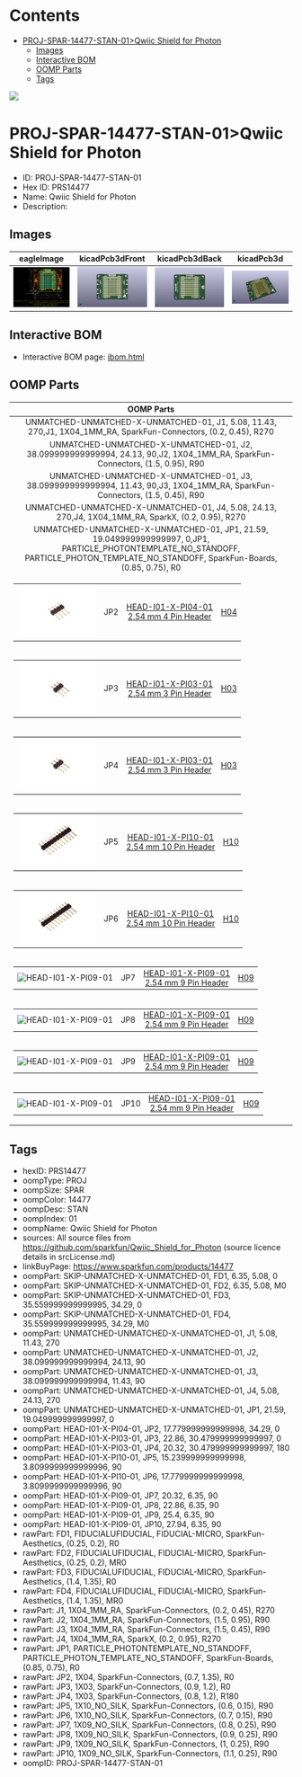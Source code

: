 



Contents
========

* [PROJ-SPAR-14477-STAN-01>Qwiic Shield for Photon](#proj-spar-14477-stan-01qwiic-shield-for-photon)
	* [Images](#images)
	* [Interactive BOM](#interactive-bom)
	* [OOMP Parts](#oomp-parts)
	* [Tags](#tags)
  
![][im]
# PROJ-SPAR-14477-STAN-01>Qwiic Shield for Photon

- ID: PROJ-SPAR-14477-STAN-01
- Hex ID: PRS14477
- Name: Qwiic Shield for Photon
- Description: 

## Images
  
  

|eagleImage|kicadPcb3dFront|kicadPcb3dBack|kicadPcb3d|
| :---: | :---: | :---: | :---: |
|[![eagleImage](eagleImage_140.png)](eagleImage_600.png)|[![kicadPcb3dFront](kicadPcb3dFront_140.png)](kicadPcb3dFront_600.png)|[![kicadPcb3dBack](kicadPcb3dBack_140.png)](kicadPcb3dBack_600.png)|[![kicadPcb3d](kicadPcb3d_140.png)](kicadPcb3d_600.png)|

## Interactive BOM

- Interactive BOM page: [ibom.html](kicad/bom/ibom.html)

## OOMP Parts
  

|OOMP Parts|
| :---: |
|UNMATCHED-UNMATCHED-X-UNMATCHED-01, J1, 5.08, 11.43, 270,J1, 1X04_1MM_RA, SparkFun-Connectors, (0.2, 0.45), R270|
|UNMATCHED-UNMATCHED-X-UNMATCHED-01, J2, 38.099999999999994, 24.13, 90,J2, 1X04_1MM_RA, SparkFun-Connectors, (1.5, 0.95), R90|
|UNMATCHED-UNMATCHED-X-UNMATCHED-01, J3, 38.099999999999994, 11.43, 90,J3, 1X04_1MM_RA, SparkFun-Connectors, (1.5, 0.45), R90|
|UNMATCHED-UNMATCHED-X-UNMATCHED-01, J4, 5.08, 24.13, 270,J4, 1X04_1MM_RA, SparkX, (0.2, 0.95), R270|
|UNMATCHED-UNMATCHED-X-UNMATCHED-01, JP1, 21.59, 19.049999999999997, 0,JP1, PARTICLE_PHOTONTEMPLATE_NO_STANDOFF, PARTICLE_PHOTON_TEMPLATE_NO_STANDOFF, SparkFun-Boards, (0.85, 0.75), R0|
|<table><tr><td>![HEAD-I01-X-PI04-01](https://raw.githubusercontent.com/oomlout/oomlout_OOMP_parts/main/HEAD-I01-X-PI04-01/image_140.jpg)</td><td> JP2</td><td>[HEAD-I01-X-PI04-01<br>2.54 mm 4 Pin Header](https://github.com/oomlout/oomlout_OOMP_parts/tree/main/HEAD-I01-X-PI04-01/)</td><td>[H04](https://github.com/oomlout/oomlout_OOMP_parts/tree/main/HEAD-I01-X-PI04-01/)</td></tr></table>|
|<table><tr><td>![HEAD-I01-X-PI03-01](https://raw.githubusercontent.com/oomlout/oomlout_OOMP_parts/main/HEAD-I01-X-PI03-01/image_140.jpg)</td><td> JP3</td><td>[HEAD-I01-X-PI03-01<br>2.54 mm 3 Pin Header](https://github.com/oomlout/oomlout_OOMP_parts/tree/main/HEAD-I01-X-PI03-01/)</td><td>[H03](https://github.com/oomlout/oomlout_OOMP_parts/tree/main/HEAD-I01-X-PI03-01/)</td></tr></table>|
|<table><tr><td>![HEAD-I01-X-PI03-01](https://raw.githubusercontent.com/oomlout/oomlout_OOMP_parts/main/HEAD-I01-X-PI03-01/image_140.jpg)</td><td> JP4</td><td>[HEAD-I01-X-PI03-01<br>2.54 mm 3 Pin Header](https://github.com/oomlout/oomlout_OOMP_parts/tree/main/HEAD-I01-X-PI03-01/)</td><td>[H03](https://github.com/oomlout/oomlout_OOMP_parts/tree/main/HEAD-I01-X-PI03-01/)</td></tr></table>|
|<table><tr><td>![HEAD-I01-X-PI10-01](https://raw.githubusercontent.com/oomlout/oomlout_OOMP_parts/main/HEAD-I01-X-PI10-01/image_140.jpg)</td><td> JP5</td><td>[HEAD-I01-X-PI10-01<br>2.54 mm 10 Pin Header](https://github.com/oomlout/oomlout_OOMP_parts/tree/main/HEAD-I01-X-PI10-01/)</td><td>[H10](https://github.com/oomlout/oomlout_OOMP_parts/tree/main/HEAD-I01-X-PI10-01/)</td></tr></table>|
|<table><tr><td>![HEAD-I01-X-PI10-01](https://raw.githubusercontent.com/oomlout/oomlout_OOMP_parts/main/HEAD-I01-X-PI10-01/image_140.jpg)</td><td> JP6</td><td>[HEAD-I01-X-PI10-01<br>2.54 mm 10 Pin Header](https://github.com/oomlout/oomlout_OOMP_parts/tree/main/HEAD-I01-X-PI10-01/)</td><td>[H10](https://github.com/oomlout/oomlout_OOMP_parts/tree/main/HEAD-I01-X-PI10-01/)</td></tr></table>|
|<table><tr><td>![HEAD-I01-X-PI09-01](https://raw.githubusercontent.com/oomlout/oomlout_OOMP_parts/main/HEAD-I01-X-PI09-01/image_140.jpg)</td><td> JP7</td><td>[HEAD-I01-X-PI09-01<br>2.54 mm 9 Pin Header](https://github.com/oomlout/oomlout_OOMP_parts/tree/main/HEAD-I01-X-PI09-01/)</td><td>[H09](https://github.com/oomlout/oomlout_OOMP_parts/tree/main/HEAD-I01-X-PI09-01/)</td></tr></table>|
|<table><tr><td>![HEAD-I01-X-PI09-01](https://raw.githubusercontent.com/oomlout/oomlout_OOMP_parts/main/HEAD-I01-X-PI09-01/image_140.jpg)</td><td> JP8</td><td>[HEAD-I01-X-PI09-01<br>2.54 mm 9 Pin Header](https://github.com/oomlout/oomlout_OOMP_parts/tree/main/HEAD-I01-X-PI09-01/)</td><td>[H09](https://github.com/oomlout/oomlout_OOMP_parts/tree/main/HEAD-I01-X-PI09-01/)</td></tr></table>|
|<table><tr><td>![HEAD-I01-X-PI09-01](https://raw.githubusercontent.com/oomlout/oomlout_OOMP_parts/main/HEAD-I01-X-PI09-01/image_140.jpg)</td><td> JP9</td><td>[HEAD-I01-X-PI09-01<br>2.54 mm 9 Pin Header](https://github.com/oomlout/oomlout_OOMP_parts/tree/main/HEAD-I01-X-PI09-01/)</td><td>[H09](https://github.com/oomlout/oomlout_OOMP_parts/tree/main/HEAD-I01-X-PI09-01/)</td></tr></table>|
|<table><tr><td>![HEAD-I01-X-PI09-01](https://raw.githubusercontent.com/oomlout/oomlout_OOMP_parts/main/HEAD-I01-X-PI09-01/image_140.jpg)</td><td> JP10</td><td>[HEAD-I01-X-PI09-01<br>2.54 mm 9 Pin Header](https://github.com/oomlout/oomlout_OOMP_parts/tree/main/HEAD-I01-X-PI09-01/)</td><td>[H09](https://github.com/oomlout/oomlout_OOMP_parts/tree/main/HEAD-I01-X-PI09-01/)</td></tr></table>|

## Tags

- hexID: PRS14477
- oompType: PROJ
- oompSize: SPAR
- oompColor: 14477
- oompDesc: STAN
- oompIndex: 01
- oompName: Qwiic Shield for Photon
- sources: All source files from https://github.com/sparkfun/Qwiic_Shield_for_Photon (source licence details in srcLicense.md)
- linkBuyPage: https://www.sparkfun.com/products/14477
- oompPart: SKIP-UNMATCHED-X-UNMATCHED-01, FD1, 6.35, 5.08, 0
- oompPart: SKIP-UNMATCHED-X-UNMATCHED-01, FD2, 6.35, 5.08, M0
- oompPart: SKIP-UNMATCHED-X-UNMATCHED-01, FD3, 35.559999999999995, 34.29, 0
- oompPart: SKIP-UNMATCHED-X-UNMATCHED-01, FD4, 35.559999999999995, 34.29, M0
- oompPart: UNMATCHED-UNMATCHED-X-UNMATCHED-01, J1, 5.08, 11.43, 270
- oompPart: UNMATCHED-UNMATCHED-X-UNMATCHED-01, J2, 38.099999999999994, 24.13, 90
- oompPart: UNMATCHED-UNMATCHED-X-UNMATCHED-01, J3, 38.099999999999994, 11.43, 90
- oompPart: UNMATCHED-UNMATCHED-X-UNMATCHED-01, J4, 5.08, 24.13, 270
- oompPart: UNMATCHED-UNMATCHED-X-UNMATCHED-01, JP1, 21.59, 19.049999999999997, 0
- oompPart: HEAD-I01-X-PI04-01, JP2, 17.779999999999998, 34.29, 0
- oompPart: HEAD-I01-X-PI03-01, JP3, 22.86, 30.479999999999997, 0
- oompPart: HEAD-I01-X-PI03-01, JP4, 20.32, 30.479999999999997, 180
- oompPart: HEAD-I01-X-PI10-01, JP5, 15.239999999999998, 3.8099999999999996, 90
- oompPart: HEAD-I01-X-PI10-01, JP6, 17.779999999999998, 3.8099999999999996, 90
- oompPart: HEAD-I01-X-PI09-01, JP7, 20.32, 6.35, 90
- oompPart: HEAD-I01-X-PI09-01, JP8, 22.86, 6.35, 90
- oompPart: HEAD-I01-X-PI09-01, JP9, 25.4, 6.35, 90
- oompPart: HEAD-I01-X-PI09-01, JP10, 27.94, 6.35, 90
- rawPart: FD1, FIDUCIALUFIDUCIAL, FIDUCIAL-MICRO, SparkFun-Aesthetics, (0.25, 0.2), R0
- rawPart: FD2, FIDUCIALUFIDUCIAL, FIDUCIAL-MICRO, SparkFun-Aesthetics, (0.25, 0.2), MR0
- rawPart: FD3, FIDUCIALUFIDUCIAL, FIDUCIAL-MICRO, SparkFun-Aesthetics, (1.4, 1.35), R0
- rawPart: FD4, FIDUCIALUFIDUCIAL, FIDUCIAL-MICRO, SparkFun-Aesthetics, (1.4, 1.35), MR0
- rawPart: J1, 1X04_1MM_RA, SparkFun-Connectors, (0.2, 0.45), R270
- rawPart: J2, 1X04_1MM_RA, SparkFun-Connectors, (1.5, 0.95), R90
- rawPart: J3, 1X04_1MM_RA, SparkFun-Connectors, (1.5, 0.45), R90
- rawPart: J4, 1X04_1MM_RA, SparkX, (0.2, 0.95), R270
- rawPart: JP1, PARTICLE_PHOTONTEMPLATE_NO_STANDOFF, PARTICLE_PHOTON_TEMPLATE_NO_STANDOFF, SparkFun-Boards, (0.85, 0.75), R0
- rawPart: JP2, 1X04, SparkFun-Connectors, (0.7, 1.35), R0
- rawPart: JP3, 1X03, SparkFun-Connectors, (0.9, 1.2), R0
- rawPart: JP4, 1X03, SparkFun-Connectors, (0.8, 1.2), R180
- rawPart: JP5, 1X10_NO_SILK, SparkFun-Connectors, (0.6, 0.15), R90
- rawPart: JP6, 1X10_NO_SILK, SparkFun-Connectors, (0.7, 0.15), R90
- rawPart: JP7, 1X09_NO_SILK, SparkFun-Connectors, (0.8, 0.25), R90
- rawPart: JP8, 1X09_NO_SILK, SparkFun-Connectors, (0.9, 0.25), R90
- rawPart: JP9, 1X09_NO_SILK, SparkFun-Connectors, (1, 0.25), R90
- rawPart: JP10, 1X09_NO_SILK, SparkFun-Connectors, (1.1, 0.25), R90
- oompID: PROJ-SPAR-14477-STAN-01



[im]: kicadPcb3d_450.png
